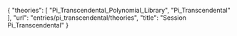 {
    "theories": [
        "Pi_Transcendental_Polynomial_Library",
        "Pi_Transcendental"
    ],
    "url": "entries/pi_transcendental/theories",
    "title": "Session Pi_Transcendental"
}